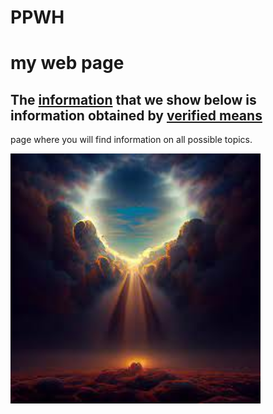 # PPWH

<!DOCTYPE html>
<html lang="en">
<head>
    <title> Html Kevin Londoño </title>
</head>


<body>
    <h1>my web page</h1>
    <h2>The <u>information</u> that we show below is information obtained by <u>verified means</u></h2>
    <p>page where you will find information on all possible topics.
    <p><img src="images.jpeg" width="400" alt="">
</body>
</html>
